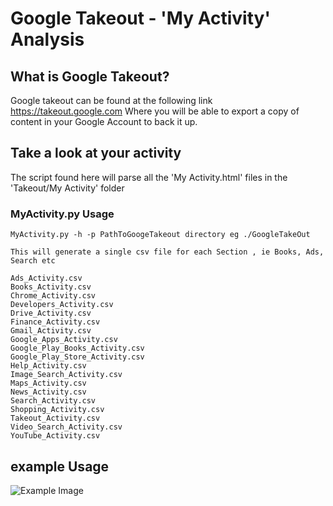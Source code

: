 # Google Takeout - 'My Activity' Analysis

## What is Google Takeout?
Google takeout can be found at the following link https://takeout.google.com  Where you will be
able to export a copy of content in your Google Account to back it up.

## Take a look at your activity
The script found here will parse all the 'My Activity.html' files in the 'Takeout/My Activity' folder


### MyActivity.py Usage



    MyActivity.py -h -p PathToGoogeTakeout directory eg ./GoogleTakeOut

    This will generate a single csv file for each Section , ie Books, Ads, Search etc

    Ads_Activity.csv
    Books_Activity.csv
    Chrome_Activity.csv
    Developers_Activity.csv
    Drive_Activity.csv
    Finance_Activity.csv
    Gmail_Activity.csv
    Google_Apps_Activity.csv
    Google_Play_Books_Activity.csv
    Google_Play_Store_Activity.csv
    Help_Activity.csv
    Image_Search_Activity.csv
    Maps_Activity.csv
    News_Activity.csv
    Search_Activity.csv
    Shopping_Activity.csv
    Takeout_Activity.csv
    Video_Search_Activity.csv
    YouTube_Activity.csv
## example Usage

![Example Image](https://lxrocks.github.com/MyActivityUsageEx1.png)
